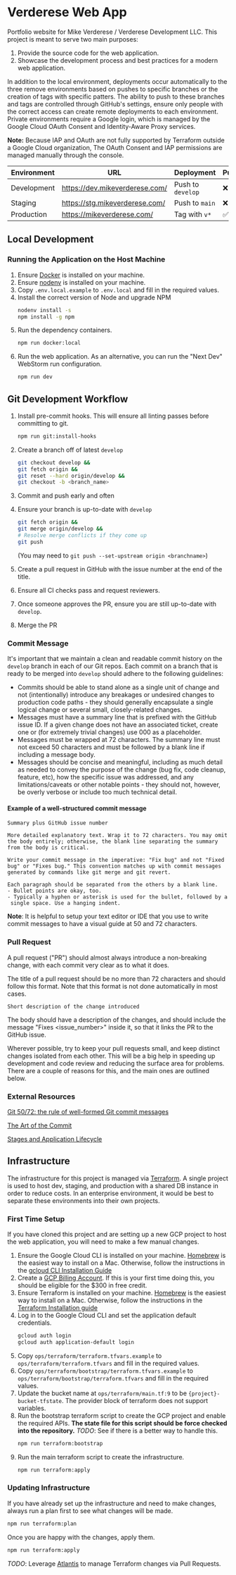 # Verderese Web App

Portfolio website for Mike Verderese / Verderese Development LLC. This project is meant to serve two main purposes:

1. Provide the source code for the web application.
2. Showcase the development process and best practices for a modern web application.

In addition to the local environment, deployments occur automatically to the three remove environments based on pushes to specific branches or the creation of tags with specific patters. The ability to push to these branches and tags are controlled through GitHub's settings, ensure only people with the correct access can create remote deployments to each environment. Private environments require a Google login, which is managed by the Google Cloud OAuth Consent and Identity-Aware Proxy services.

**Note:** Because IAP and OAuth are not fully supported by Terraform outside a Google Cloud organization, The OAuth Consent and IAP permissions are managed manually through the console.

| Environment | URL                            | Deployment        | Public? |
| ----------- | ------------------------------ | ----------------- | ------- |
| Development | https://dev.mikeverderese.com/ | Push to `develop` | ❌      |
| Staging     | https://stg.mikeverderese.com/ | Push to `main`    | ❌      |
| Production  | https://mikeverderese.com/     | Tag with `v*`     | ✅      |

## Local Development

### Running the Application on the Host Machine

1. Ensure [Docker](https://www.docker.com/) is installed on your machine.
2. Ensure [nodenv](https://github.com/nodenv/nodenv) is installed on your machine.
3. Copy `.env.local.example` to `.env.local` and fill in the required values.
4. Install the correct version of Node and upgrade NPM
   ```bash
   nodenv install -s
   npm install -g npm
   ```
5. Run the dependency containers.
   ```bash
   npm run docker:local
   ```
6. Run the web application. As an alternative, you can run the "Next Dev" WebStorm run configuration.
   ```bash
   npm run dev
   ```

## Git Development Workflow

1. Install pre-commit hooks. This will ensure all linting passes before committing to git.
   ```bash
   npm run git:install-hooks
   ```
1. Create a branch off of latest `develop`

   ```bash
   git checkout develop &&
   git fetch origin &&
   git reset --hard origin/develop &&
   git checkout -b <branch_name>
   ```

1. Commit and push early and often
1. Ensure your branch is up-to-date with `develop`

   ```bash
   git fetch origin &&
   git merge origin/develop &&
   # Resolve merge conflicts if they come up
   git push
   ```

   (You may need to `git push --set-upstream origin <branchname>`)

1. Create a pull request in GitHub with the issue number at the end of the title.
1. Ensure all CI checks pass and request reviewers.
1. Once someone approves the PR, ensure you are still up-to-date with `develop`.
1. Merge the PR

### Commit Message

It's important that we maintain a clean and readable commit history on the `develop` branch in each of our Git repos. Each commit on a branch that is ready to be merged into `develop` should adhere to the following guidelines:

- Commits should be able to stand alone as a single unit of change and not (intentionally) introduce any breakages or undesired changes to production code paths - they should generally encapsulate a single logical change or several small, closely-related changes.
- Messages must have a summary line that is prefixed with the GitHub issue ID. If a given change does not have an associated ticket, create one or (for extremely trivial changes) use 000 as a placeholder.
- Messages must be wrapped at 72 characters. The summary line must not exceed 50 characters and must be followed by a blank line if including a message body.
- Messages should be concise and meaningful, including as much detail as needed to convey the purpose of the change (bug fix, code cleanup, feature, etc), how the specific issue was addressed, and any limitations/caveats or other notable points - they should not, however, be overly verbose or include too much technical detail.

#### Example of a well-structured commit message

```
Summary plus GitHub issue number

More detailed explanatory text. Wrap it to 72 characters. You may omit
the body entirely; otherwise, the blank line separating the summary
from the body is critical.

Write your commit message in the imperative: "Fix bug" and not "Fixed
bug" or "Fixes bug." This convention matches up with commit messages
generated by commands like git merge and git revert.

Each paragraph should be separated from the others by a blank line.
- Bullet points are okay, too.
- Typically a hyphen or asterisk is used for the bullet, followed by a
 single space. Use a hanging indent.
```

**Note**: It is helpful to setup your text editor or IDE that you use to write commit messages to have a visual guide at 50 and 72 characters.

### Pull Request

A pull request ("PR") should almost always introduce a non-breaking change, with each commit very clear as to what it does.

The title of a pull request should be no more than 72 characters and should follow this format. Note that this format is not done automatically in most cases.

```
Short description of the change introduced
```

The body should have a description of the changes, and should include the message "Fixes <issue_number>" inside it, so that it links the PR to the GitHub issue.

Wherever possible, try to keep your pull requests small, and keep distinct changes isolated from each other. This will be a big help in speeding up development and code review and reducing the surface area for problems. There are a couple of reasons for this, and the main ones are outlined below.

### External Resources

[Git 50/72: the rule of well-formed Git commit messages](https://www.midori-global.com/blog/2018/04/02/git-50-72-rule)

[The Art of the Commit](http://alistapart.com/article/the-art-of-the-commit)

[Stages and Application Lifecycle](https://www.notion.so/4f2305a3e7cf44d282c6abaf0add3207)

## Infrastructure

The infrastructure for this project is managed via [Terraform](https://www.terraform.io/). A single project is used to host dev, staging, and production with a shared DB instance in order to reduce costs. In an enterprise environment, it would be best to separate these environments into their own projects.

### First Time Setup

If you have cloned this project and are setting up a new GCP project to host the web application, you will need to make a few manual changes.

1. Ensure the Google Cloud CLI is installed on your machine. [Homebrew](https://formulae.brew.sh/cask/google-cloud-sdk) is the easiest way to install on a Mac. Otherwise, follow the instructions in the [gcloud CLI Installation Guide](https://cloud.google.com/sdk/docs/install)
2. Create a [GCP Billing Account](https://console.cloud.google.com/billing/). If this is your first time doing this, you should be eligible for the $300 in free credit.
3. Ensure Terraform is installed on your machine. [Homebrew](https://formulae.brew.sh/formula/terraform) is the easiest way to install on a Mac. Otherwise, follow the instructions in the [Terraform Installation guide](https://learn.hashicorp.com/tutorials/terraform/install-cli)
4. Log in to the Google Cloud CLI and set the application default credentials.
   ```bash
   gcloud auth login
   gcloud auth application-default login
   ```
5. Copy `ops/terraform/terraform.tfvars.example` to `ops/terraform/terraform.tfvars` and fill in the required values.
6. Copy `ops/terraform/bootstrap/terraform.tfvars.example` to `ops/terraform/bootstrap/terraform.tfvars` and fill in the required values.
7. Update the bucket name at `ops/terraform/main.tf:9` to be `{project}-bucket-tfstate`. The provider block of terraform does not support variables.
8. Run the bootstrap terraform script to create the GCP project and enable the required APIs. **The state file for this script should be force checked into the repository.** _TODO_: See if there is a better way to handle this.
   ```bash
   npm run terraform:bootstrap
   ```
9. Run the main terraform script to create the infrastructure.
   ```bash
   npm run terraform:apply
   ```

### Updating Infrastructure

If you have already set up the infrastructure and need to make changes, always run a plan first to see what changes will be made.

```bash
npm run terraform:plan
```

Once you are happy with the changes, apply them.

```bash
npm run terraform:apply
```

_TODO_: Leverage [Atlantis](https://www.runatlantis.io/) to manage Terraform changes via Pull Requests.
